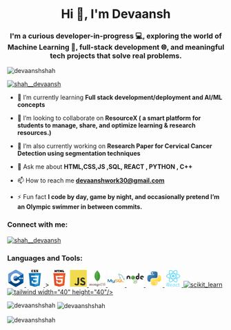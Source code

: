 <h1 align="center">Hi 👋, I'm Devaansh</h1>
<h3 align="center">I'm a curious developer-in-progress 💻, exploring the world of Machine Learning 🤖, full-stack development 🌐, and meaningful tech projects that solve real problems.</h3>

<p align="left"> <img src="https://komarev.com/ghpvc/?username=devaanshshah&label=Profile%20views&color=0e75b6&style=flat" alt="devaanshshah" /> </p>

<p align="left"> <a href="https://twitter.com/shah__devaansh" target="blank"><img src="https://img.shields.io/twitter/follow/shah__devaansh?logo=twitter&style=for-the-badge" alt="shah__devaansh" /></a> </p>


- 🌱 I’m currently learning **Full stack development/deployment and AI/ML concepts**

- 👯 I’m looking to collaborate on **ResourceX ( a smart platform for students to manage, share, and optimize learning & research resources.)**

- 🔭 I’m also currently working on **Research Paper for Cervical Cancer Detection using segmentation techniques**

- 💬 Ask me about **HTML,CSS,JS ,SQL, REACT , PYTHON , C++**

- 📫 How to reach me **devaanshwork30@gmail.com**

- ⚡ Fun fact **I code by day, game by night, and occasionally pretend I’m an Olympic swimmer in between commits.**

<h3 align="left">Connect with me:</h3>
<p align="left">
<a href="https://twitter.com/shah__devaansh" target="blank"><img align="center" src="https://raw.githubusercontent.com/rahuldkjain/github-profile-readme-generator/master/src/images/icons/Social/twitter.svg" alt="shah__devaansh" height="30" width="40" /></a>
</p>

<h3 align="left">Languages and Tools:</h3>
<p align="left"> <a href="https://www.w3schools.com/cpp/" target="_blank" rel="noreferrer"> <img src="https://raw.githubusercontent.com/devicons/devicon/master/icons/cplusplus/cplusplus-original.svg" alt="cplusplus" width="40" height="40"/> </a> <a href="https://www.w3schools.com/css/" target="_blank" rel="noreferrer"> <img src="https://raw.githubusercontent.com/devicons/devicon/master/icons/css3/css3-original-wordmark.svg" alt="css3" width="40" height="40"/> </a>> <img src="https://raw.githubusercontent.com/devicons/devicon/master/icons/html5/html5-original-wordmark.svg" alt="html5" width="40" height="40"/> </a> <a href="https://developer.mozilla.org/en-US/docs/Web/JavaScript" target="_blank" rel="noreferrer"> <img src="https://raw.githubusercontent.com/devicons/devicon/master/icons/javascript/javascript-original.svg" alt="javascript" width="40" height="40"/> </a> <a href="https://www.mongodb.com/" target="_blank" rel="noreferrer"> <img src="https://raw.githubusercontent.com/devicons/devicon/master/icons/mongodb/mongodb-original-wordmark.svg" alt="mongodb" width="40" height="40"/> </a> <a href="https://www.mysql.com/" target="_blank" rel="noreferrer"> <img src="https://raw.githubusercontent.com/devicons/devicon/master/icons/mysql/mysql-original-wordmark.svg" alt="mysql" width="40" height="40"/> </a> <a href="https://nodejs.org" target="_blank" rel="noreferrer"> <img src="https://raw.githubusercontent.com/devicons/devicon/master/icons/nodejs/nodejs-original-wordmark.svg" alt="nodejs" width="40" height="40"/> </a> <a href="https://www.python.org" target="_blank" rel="noreferrer"> <img src="https://raw.githubusercontent.com/devicons/devicon/master/icons/python/python-original.svg" alt="python" width="40" height="40"/> </a> <a href="https://reactjs.org/" target="_blank" rel="noreferrer"> <img src="https://raw.githubusercontent.com/devicons/devicon/master/icons/react/react-original-wordmark.svg" alt="react" width="40" height="40"/> </a> <a href="https://scikit-learn.org/" target="_blank" rel="noreferrer"> <img src="https://upload.wikimedia.org/wikipedia/commons/0/05/Scikit_learn_logo_small.svg" alt="scikit_learn" width="40" height="40"/> </a> <a href="https://tailwindcss.com/" target="_blank" rel="noreferrer"> <img src="https://www.vectorlogo.zone/logos/tailwindcss/tailwindcss-icon.svg" alt="tailwind" width="40" height="40"/> </a> <a href="https://www.typescriptlang.org/" target="_blank" rel="noreferrer"> width="40" height="40"/> </a> </p>

<p><img align="left" src="https://github-readme-stats.vercel.app/api/top-langs?username=devaanshshah&show_icons=true&locale=en&layout=compact" alt="devaanshshah" /></p>

<p>&nbsp;<img align="center" src="https://github-readme-stats.vercel.app/api?username=devaanshshah&show_icons=true&locale=en" alt="devaanshshah" /></p>

<p><img align="center" src="https://github-readme-streak-stats.herokuapp.com/?user=devaanshshah&" alt="devaanshshah" /></p>
